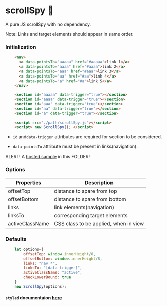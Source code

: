 # scrollSpy 👀

A pure JS scrollSpy with no dependency.

Note: Links and target elements should appear in same order.

### Initialization
``` html
    <nav>
      <a data-pointsTo="aaaaa" href="#aaaaa">link 1</a>
      <a data-pointsTo="aaaa" href="#aaaa">link 2</a>
      <a data-pointsTo="aaa" href="#aaa">link 3</a>
      <a data-pointsTo="aa" href="#aa">link 4</a>
      <a data-pointsTo="a" href="#a">link 5</a>
    </nav>

    <section id="aaaaa" data-trigger="true"></section>
    <section id="aaaa" data-trigger="true"></section>
    <section id="aaa" data-trigger="true"></section>
    <section id="aa" data-trigger="true"></section>
    <section id="a" data-trigger="true"></section>
			
    <script src="./path/scrollSpy.js"></script>
    <script> new ScrollSpy(); </script>

```

* `id` and`data-trigger` attributes are required for section to be considered.

* `data-pointsTo` attribute must be present in links(navigation).

ALERT! A [hosted sample](https://utkarsh48.github.io/scrollSpy/) in this FOLDER!


### Options

|Properties|Description|
|-|-|
|offsetTop | distance to spare from top |
|offsetBottom | distance to spare from bottom |
|links | link elements(navigation) |
|linksTo | corresponding target elements|
|activeClassName | CSS class to be applied, when in view|


### Defaults
``` javascript
    let options={
	    offsetTop: window.innerHeight/8,
	    offsetBottom: window.innerHeight/8,
	    links: "nav *", 
	    linksTo: "[data-trigger]", 
	    activeClassName: "active", 
	    checkLowerBound: true 
    }
    new ScrollSpy(options);
```

#### `styled` documentaion [here](https://utkarsh48.github.io/scrollSpy/docs/)
